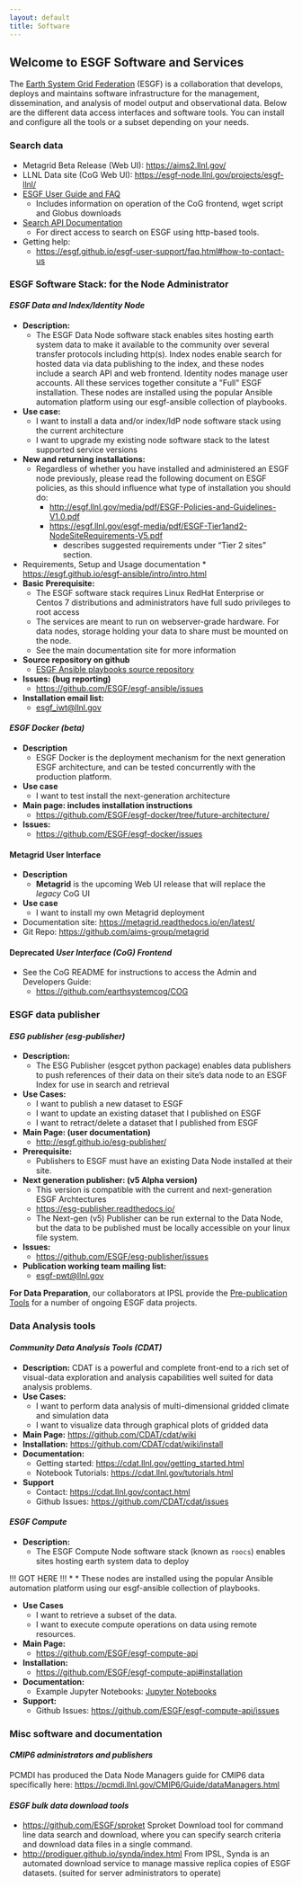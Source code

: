 ```yaml
---
layout: default
title: Software
---
```


## Welcome to ESGF Software and Services

The [Earth System Grid Federation](http://esgf.llnl.gov/) (ESGF) is a collaboration that develops, deploys and maintains software infrastructure for the management, dissemination, and analysis of model output and observational data. Below are the different data access interfaces and software tools. You can install and configure all the tools or a subset depending on your needs. 

### Search data
* Metagrid Beta Release (Web UI): <https://aims2.llnl.gov/>
* LLNL Data site (CoG Web UI): <https://esgf-node.llnl.gov/projects/esgf-llnl/>
* [ESGF User Guide and FAQ](https://esgf.github.io/esgf-user-support)
    * Includes information on operation of the CoG frontend, wget script and Globus downloads
* [Search API Documentation](https://esgf.github.io/esg-search)
    * For direct access to search on ESGF using http-based tools.
* Getting help:
    * <https://esgf.github.io/esgf-user-support/faq.html#how-to-contact-us>

### ESGF Software Stack: for the Node Administrator
#### *ESGF Data and Index/Identity Node*
* **Description:**
    * The ESGF Data Node software stack enables sites hosting earth system data to make it available to the community over several transfer protocols including http(s).  Index nodes enable search for hosted data via data publishing to the index, and these nodes include a search API and web frontend.  Identity nodes manage user accounts.  All these services together consitute a "Full" ESGF installation.  These nodes are installed using the popular Ansible automation platform using our esgf-ansible collection of playbooks.
* **Use case:**
    * I want to install a data and/or index/IdP node software stack using the current architecture
    * I want to upgrade my existing node software stack to the latest supported service versions
* **New and returning installations:**
    * Regardless of whether you have installed and administered an ESGF node previously, please read the following document on ESGF policies, as this should influence what type of installation you should do:
        * <http://esgf.llnl.gov/media/pdf/ESGF-Policies-and-Guidelines-V1.0.pdf>
        * <https://esgf.llnl.gov/esgf-media/pdf/ESGF-Tier1and2-NodeSiteRequirements-V5.pdf>
            * describes suggested requirements under “Tier 2 sites” section.
* Requirements, Setup and Usage documentation
        * <https://esgf.github.io/esgf-ansible/intro/intro.html>
* **Basic Prerequisite:**
    * The ESGF software stack requires Linux RedHat Enterprise or Centos 7 distributions and administrators have full sudo privileges to root access
    * The services are meant to run on webserver-grade hardware.  For data nodes, storage holding your data to share must be mounted on the node.
    * See the main documentation site for more information
* **Source repository on github**
    * [ESGF Ansible playbooks source repository](https://github.com/ESGF/esgf-ansible)
* **Issues: (bug reporting)**
    * <https://github.com/ESGF/esgf-ansible/issues>
* **Installation email list:**
    * <esgf_iwt@llnl.gov>

#### *ESGF Docker (beta)*
* **Description**
    * ESGF Docker is the deployment mechanism for the next generation ESGF architecture, and can be tested concurrently with the production platform.
* **Use case**
    * I want to test install the next-generation architecture 
* **Main page: includes installation instructions**
    * <https://github.com/ESGF/esgf-docker/tree/future-architecture/>
* **Issues:**
    * <https://github.com/ESGF/esgf-docker/issues>

#### Metagrid User Interface

* **Description**
    * **Metagrid** is the upcoming Web UI release that will replace the *legacy* CoG UI
* **Use case**
    * I want to install my own Metagrid deployment
* Documentation site:  <https://metagrid.readthedocs.io/en/latest/>
* Git Repo: <https://github.com/aims-group/metagrid>


#### Deprecated *User Interface (CoG) Frontend*  
* See the CoG README for instructions to access the Admin and Developers Guide:
   * https://github.com/earthsystemcog/COG

### ESGF data publisher
#### *ESG publisher (esg-publisher)*

* **Description:**
    * The ESG Publisher (esgcet python package) enables data publishers to push references of their data on their site’s data node to an ESGF Index for use in search and retrieval
* **Use Cases:**
    * I want to publish a new dataset to ESGF
    * I want to update an existing dataset that I published on ESGF
    * I want to retract/delete a dataset that I published from ESGF 
* **Main Page: (user documentation)**
    * <http://esgf.github.io/esg-publisher/>
* **Prerequisite:**
    * Publishers to ESGF must have an existing Data Node installed at their site.  
* **Next generation publisher: (v5 Alpha version)**
    * This version is compatible with the current and next-generation ESGF Archtectures 
    * <https://esg-publisher.readthedocs.io/>
    * The Next-gen (v5) Publisher can be run external to the Data Node, but the data to be published must be locally accessible on your linux file system.
* **Issues:**
    * <https://github.com/ESGF/esg-publisher/issues>
* **Publication working team mailing list:**
    * <esgf-pwt@llnl.gov>

**For Data Preparation**, our collaborators at IPSL provide the [Pre-publication Tools](https://esgf.github.io/esgf-prepare) for a number of ongoing ESGF data projects.  

### Data Analysis tools
#### *Community Data Analysis Tools (CDAT)*
* **Description:** CDAT is a powerful and complete front-end to a rich set of visual-data exploration and analysis capabilities well suited for data analysis problems.
* **Use Cases:**
    * I want to perform data analysis of multi-dimensional gridded climate and simulation data
    * I want to visualize data through graphical plots of gridded data
* **Main Page:** <https://github.com/CDAT/cdat/wiki>
* **Installation:** <https://github.com/CDAT/cdat/wiki/install>
* **Documentation:**
    * Getting started: <https://cdat.llnl.gov/getting_started.html> 
    * Notebook Tutorials: <https://cdat.llnl.gov/tutorials.html> 
* **Support**
    * Contact: <https://cdat.llnl.gov/contact.html> 
    * Github Issues: <https://github.com/CDAT/cdat/issues>

#### *ESGF Compute*
* **Description:**  
    * The ESGF Compute Node software stack (known as `roocs`) enables sites hosting earth system data to deploy 


!!! GOT HERE !!!
    * 
    *  These nodes are installed using the popular Ansible automation platform using our esgf-ansible collection of playbooks.

* **Use Cases**
    * I want to retrieve a subset of the data.
    * I want to execute compute operations on data using remote resources.
* **Main Page:**
    * <https://github.com/ESGF/esgf-compute-api> 
* **Installation:** 
    * <https://github.com/ESGF/esgf-compute-api#installation>
* **Documentation:** 
    * Example Jupyter Notebooks: [Jupyter Notebooks](https://github.com/ESGF/esgf-compute-api/tree/devel/examples)
* **Support:**
    * Github Issues: <https://github.com/ESGF/esgf-compute-api/issues>

### Misc software and documentation
#### *CMIP6 administrators and publishers*
PCMDI has produced the Data Node Managers guide for CMIP6 data specifically here: <https://pcmdi.llnl.gov/CMIP6/Guide/dataManagers.html> 

#### *ESGF bulk data download tools*
* <https://github.com/ESGF/sproket>  Sproket Download tool for command line data search and download, where you can specify search criteria and download data files in a single command.
* <http://prodiguer.github.io/synda/index.html> From IPSL, Synda is an automated download service to manage massive replica copies of ESGF datasets. (suited for server administrators to operate) 
